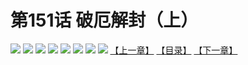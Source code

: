 # 第151话 破厄解封（上）
![](https://mhpic.xiaomingtaiji.net/comic/D/斗破苍穹拆分版/151话/1.jpg-zymk.middle.webp)
![](https://mhpic.xiaomingtaiji.net/comic/D/斗破苍穹拆分版/151话/2.jpg-zymk.middle.webp)
![](https://mhpic.xiaomingtaiji.net/comic/D/斗破苍穹拆分版/151话/3.jpg-zymk.middle.webp)
![](https://mhpic.xiaomingtaiji.net/comic/D/斗破苍穹拆分版/151话/4.jpg-zymk.middle.webp)
![](https://mhpic.xiaomingtaiji.net/comic/D/斗破苍穹拆分版/151话/5.jpg-zymk.middle.webp)
![](https://mhpic.xiaomingtaiji.net/comic/D/斗破苍穹拆分版/151话/6.jpg-zymk.middle.webp)
![](https://mhpic.xiaomingtaiji.net/comic/D/斗破苍穹拆分版/151话/7.jpg-zymk.middle.webp)
![](https://mhpic.xiaomingtaiji.net/comic/D/斗破苍穹拆分版/151话/8.jpg-zymk.middle.webp)
[【上一章】](./150.md)
[【目录】](./README.md)
[【下一章】](./152.md)
